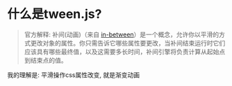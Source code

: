 # 什么是tween.js?

> 官方解释: 补间(动画)（来自 [in-between](https://en.wikipedia.org/wiki/Inbetweening)）是一个概念，允许你以平滑的方式更改对象的属性。你只需告诉它哪些属性要更改，当补间结束运行时它们应该具有哪些最终值，以及这需要多长时间，补间引擎将负责计算从起始点到结束点的值。

我的理解是: 平滑操作css属性改变, 就是渐变动画

